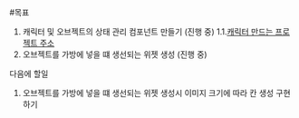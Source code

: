 #목표
1. 캐릭터 및 오브젝트의 상태 관리 컴포넌트 만들기 (진행 중)
	1.1.[캐릭터 만드는 프로젝트 주소](https://github.com/ehddnjs1200/Object)
2. 오브젝트를 가방에 넣을 떄 생선되는 위젯 생성 (진행 중)


다음에 할일
1. 오브젝트를 가방에 넣을 떄 생선되는 위젯 생성시 이미지 크기에 따라 칸 생성 구현하기